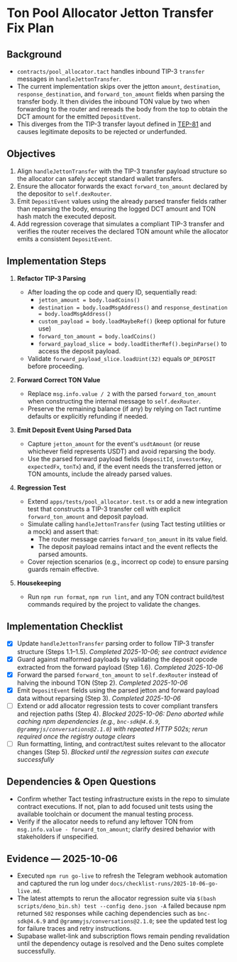 # Ton Pool Allocator Jetton Transfer Fix Plan

## Background

- `contracts/pool_allocator.tact` handles inbound TIP-3 `transfer` messages in
  `handleJettonTransfer`.
- The current implementation skips over the jetton `amount`, `destination`,
  `response_destination`, and `forward_ton_amount` fields when parsing the
  transfer body. It then divides the inbound TON value by two when forwarding to
  the router and rereads the body from the top to obtain the DCT amount for the
  emitted `DepositEvent`.
- This diverges from the TIP-3 transfer layout defined in
  [TEP-81](https://github.com/ton-blockchain/TEPs/blob/master/text/0081-dns-standard.md)
  and causes legitimate deposits to be rejected or underfunded.

## Objectives

1. Align `handleJettonTransfer` with the TIP-3 transfer payload structure so the
   allocator can safely accept standard wallet transfers.
2. Ensure the allocator forwards the exact `forward_ton_amount` declared by the
   depositor to `self.dexRouter`.
3. Emit `DepositEvent` values using the already parsed transfer fields rather
   than reparsing the body, ensuring the logged DCT amount and TON hash match
   the executed deposit.
4. Add regression coverage that simulates a compliant TIP-3 transfer and
   verifies the router receives the declared TON amount while the allocator
   emits a consistent `DepositEvent`.

## Implementation Steps

1. **Refactor TIP-3 Parsing**
   - After loading the op code and query ID, sequentially read:
     - `jetton_amount = body.loadCoins()`
     - `destination = body.loadMsgAddress()` and
       `response_destination = body.loadMsgAddress()`
     - `custom_payload = body.loadMaybeRef()` (keep optional for future use)
     - `forward_ton_amount = body.loadCoins()`
     - `forward_payload_slice = body.loadEitherRef().beginParse()` to access the
       deposit payload.
   - Validate `forward_payload_slice.loadUint(32)` equals `OP_DEPOSIT` before
     proceeding.

2. **Forward Correct TON Value**
   - Replace `msg.info.value / 2` with the parsed `forward_ton_amount` when
     constructing the internal message to `self.dexRouter`.
   - Preserve the remaining balance (if any) by relying on Tact runtime defaults
     or explicitly refunding if needed.

3. **Emit Deposit Event Using Parsed Data**
   - Capture `jetton_amount` for the event's `usdtAmount` (or reuse whichever
     field represents USDT) and avoid reparsing the body.
   - Use the parsed forward payload fields (`depositId`, `investorKey`,
     `expectedFx`, `tonTx`) and, if the event needs the transferred jetton or
     TON amounts, include the already parsed values.

4. **Regression Test**
   - Extend `apps/tests/pool_allocator.test.ts` or add a new integration test
     that constructs a TIP-3 transfer cell with explicit `forward_ton_amount`
     and deposit payload.
   - Simulate calling `handleJettonTransfer` (using Tact testing utilities or a
     mock) and assert that:
     - The router message carries `forward_ton_amount` in its value field.
     - The deposit payload remains intact and the event reflects the parsed
       amounts.
   - Cover rejection scenarios (e.g., incorrect op code) to ensure parsing
     guards remain effective.

5. **Housekeeping**
   - Run `npm run format`, `npm run lint`, and any TON contract build/test
     commands required by the project to validate the changes.

## Implementation Checklist

- [x] Update `handleJettonTransfer` parsing order to follow TIP-3 transfer
      structure (Steps 1.1–1.5). _Completed 2025-10-06; see contract evidence_
- [x] Guard against malformed payloads by validating the deposit opcode
      extracted from the forward payload (Step 1.6). _Completed 2025-10-06_
- [x] Forward the parsed `forward_ton_amount` to `self.dexRouter` instead of
      halving the inbound TON (Step 2). _Completed 2025-10-06_
- [x] Emit `DepositEvent` fields using the parsed jetton and forward payload
      data without reparsing (Step 3). _Completed 2025-10-06_
- [ ] Extend or add allocator regression tests to cover compliant transfers and
      rejection paths (Step 4). _Blocked 2025-10-06: Deno aborted while caching
      npm dependencies (e.g., `bnc-sdk@4.6.9`, `@grammyjs/conversations@2.1.0`)
      with repeated HTTP 502s; rerun required once the registry outage clears_
- [ ] Run formatting, linting, and contract/test suites relevant to the
      allocator changes (Step 5). _Blocked until the regression suites can
      execute successfully_

## Dependencies & Open Questions

- Confirm whether Tact testing infrastructure exists in the repo to simulate
  contract executions. If not, plan to add focused unit tests using the
  available toolchain or document the manual testing process.
- Verify if the allocator needs to refund any leftover TON from
  `msg.info.value - forward_ton_amount`; clarify desired behavior with
  stakeholders if unspecified.

## Evidence — 2025-10-06

- Executed `npm run go-live` to refresh the Telegram webhook automation and
  captured the run log under `docs/checklist-runs/2025-10-06-go-live.md`.
- The latest attempts to rerun the allocator regression suite via
  ``$(bash scripts/deno_bin.sh) test --config deno.json -A`` failed because npm
  returned `502` responses while caching dependencies such as
  `bnc-sdk@4.6.9` and `@grammyjs/conversations@2.1.0`; see the updated test log
  for failure traces and retry instructions.
- Supabase wallet-link and subscription flows remain pending revalidation until
  the dependency outage is resolved and the Deno suites complete successfully.
